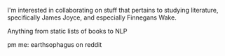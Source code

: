 I'm interested in collaborating on stuff that pertains to studying literature, specifically James Joyce, and especially Finnegans Wake.

Anything from static lists of books to NLP

pm me: earthsophagus on reddit 
